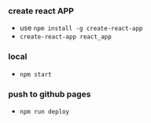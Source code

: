 ### create react APP
- use `npm install -g create-react-app`
- `create-react-app react_app`

### local
- `npm start`

### push to github pages
- `npm run deploy`
